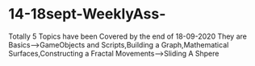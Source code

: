 # 14-18sept-WeeklyAss-
Totally 5 Topics have been Covered by the end of 18-09-2020 
They are
Basics-->GameObjects and Scripts,Building a Graph,Mathematical Surfaces,Constructing a Fractal
Movements-->Sliding A Shpere

 
